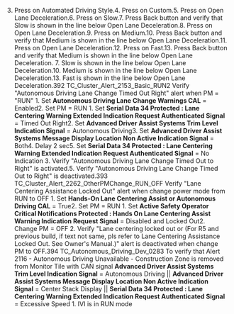 3. Press on Automated Driving Style.4. Press on Custom.5. Press on Open Lane Deceleration.6. Press on Slow.7. Press Back button and verify that Slow is shown in the line below Open Lane Deceleration.8. Press on Open Lane Deceleration.9. Press on Medium.10. Press Back button and verify that Medium is shown in the line below Open Lane Deceleration.11. Press on Open Lane Deceleration.12. Press on Fast.13. Press Back button and verify that Medium is shown in the line below Open Lane Deceleration. 7. Slow is shown in the line below Open Lane Deceleration.10. Medium is shown in the line below Open Lane Deceleration.13. Fast is shown in the line below Open Lane Deceleration.392 TC_Cluster_Alert_2153_Basic_RUN2 Verify "Autonomous Driving Lane Change Timed Out Right" alert when PM = "RUN" 1. Set **Autonomous Driving Lane Change Warnings CAL** = Enabled2. Set PM = RUN 1. Set **Serial Data 34 Protected : Lane Centering Warning Extended Indication Request Authenticated Signal** = Timed Out Right2. Set **Advanced Driver Assist Systems Trim Level Indication Signal** = Autonomous Driving3. Set **Advanced Driver Assist Systems Message Display Location Non Active Indication Signal** = Both4. Delay 2 sec5. Set **Serial Data 34 Protected : Lane Centering Warning Extended Indication Request Authenticated Signal** = No Indication 3. Verify "Autonomous Driving Lane Change Timed Out to Right" is activated.5. Verify "Autonomous Driving Lane Change Timed Out to Right" is deactivated.393 TC_Cluster_Alert_2262_OtherPMChange_RUN_OFF Verify "Lane Centering Assistance Locked Out" alert when change power mode from RUN to OFF 1. Set **Hands-On Lane Centering Assist or Autonomous Driving CAL** = True2. Set PM = RUN 1. Set **Active Safety Operator Critical Notifications Protected : Hands On Lane Centering Assist Warning Indication Request Signal** = Disabled and Locked Out2. Change PM = OFF 2. Verify "Lane centering locked out or (For R5 and previous build, if text not same, pls refer to Lane Centering Assistance Locked Out. See Owner's Manual.)" alert is deactivated when change PM to OFF.394 TC_Autonomous_Driving_Dev_0283 To verify that Alert 2116 - Autonomous Driving Unavailable - Construction Zone is removed from Monitor Tile with CAN signal **Advanced Driver Assist Systems Trim Level Indication Signal** = Autonomous Driving || **Advanced Driver Assist Systems Message Display Location Non Active Indication Signal** = Center Stack Display || **Serial Data 34 Protected : Lane Centering Warning Extended Indication Request Authenticated Signal** = Excessive Speed 1. IVI is in RUN mode